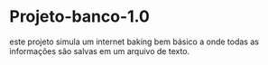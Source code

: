 # Projeto-banco-1.0
este projeto simula um internet baking bem básico a onde todas as informações são salvas em um arquivo de texto.
